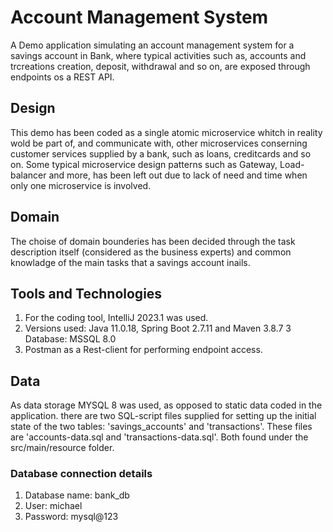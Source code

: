 # Account Management System
A Demo application simulating an account management system for a savings account in Bank,
where typical activities such as, accounts and trcreations creation, deposit, withdrawal and so on, 
are exposed through endpoints os a REST API.

## Design
This demo has been coded as a single atomic microservice whitch in reality wold be part of, and communicate with,
other microservices conserning customer services supplied by a bank, such as loans, creditcards and so on.
Some typical microservice design patterns such as Gateway, Load-balancer and more, has been left out due to lack of need
and time when only one microservice is involved.

## Domain
The choise of domain bounderies has been decided through the task description itself (considered as the business experts)
and common knowladge of the main tasks that a savings account inails.

## Tools and Technologies
1. For the coding tool, IntelliJ 2023.1 was used.
2. Versions used: Java 11.0.18, Spring Boot 2.7.11 and Maven 3.8.7
3 Database: MSSQL 8.0
4. Postman as a Rest-client for performing endpoint access.

## Data
As data storage MYSQL 8 was used, as opposed to static data coded in the application.
there are two SQL-script files supplied for setting up the initial state of the two tables: 'savings_accounts' and 'transactions'.
These files are 'accounts-data.sql and 'transactions-data.sql'. Both found under the src/main/resource folder.
### Database connection details
1. Database name: bank_db
2. User: michael
3. Password: mysql@123
